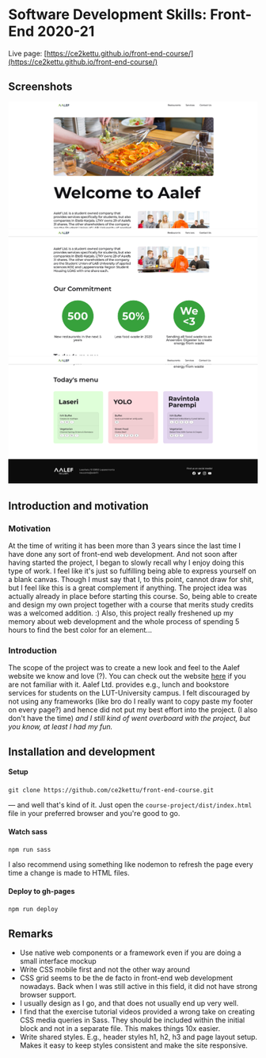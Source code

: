 # Software Development Skills: Front-End 2020-21

Live page: [https://ce2kettu.github.io/front-end-course/](https://ce2kettu.github.io/front-end-course/)

## Screenshots

<img src="screenshots/home_1.png" width="700px" height="auto">
<img src="screenshots/home_2.png" width="700px" height="auto">
<img src="screenshots/home_3.png" width="700px" height="auto">


## Introduction and motivation

### Motivation
At the time of writing it has been more than 3 years since the last time I have done any sort of front-end web development. And not soon after having started the project, I began to slowly recall why I enjoy doing this type of work. I feel like it's just so fulfilling being able to express yourself on a blank canvas. Though I must say that I, to this point, cannot draw for shit, but I feel like this is a great complement if anything.
The project idea was actually already in place before starting this course. So, being able to create and design my own project together with a course that merits study credits was a welcomed addition. :)
Also, this project really freshened up my memory about web development and the whole process of spending 5 hours to find the best color for an element...

### Introduction
The scope of the project was to create a new look and feel to the Aalef website we know and love (?). You can check out the website [here](https://aalef.fi/) if you are not familiar with it. Aalef Ltd. provides e.g., lunch and bookstore services for students on the LUT-University campus. I felt discouraged by not using any frameworks (like bro do I really want to copy paste my footer on every page?) and hence did not put my best effort into the project. (I also don't have the time)
_and I still kind of went overboard with the project, but you know, at least I had my fun._

## Installation and development

#### Setup
`git clone https://github.com/ce2kettu/front-end-course.git`

— and well that's kind of it. Just open the `course-project/dist/index.html` file in your preferred browser and you're good to go.

#### Watch sass
`npm run sass`

I also recommend using something like nodemon to refresh the page every time a change is made to HTML files.

#### Deploy to gh-pages
`npm run deploy`

## Remarks
- Use native web components or a framework even if you are doing a small interface mockup
- Write CSS mobile first and not the other way around
- CSS grid seems to be the de facto in front-end web development nowadays. Back when I was still active in this field, it did not have strong browser support.
- I usually design as I go, and that does not usually end up very well.
- I find that the exercise tutorial videos provided a wrong take on creating CSS media queries in Sass. They should be included within the initial block and not in a separate file. This makes things 10x easier.
- Write shared styles. E.g., header styles h1, h2, h3 and page layout setup. Makes it easy to keep styles consistent and make the site responsive.
